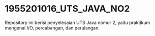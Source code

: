 # 1955201016_UTS_JAVA_NO2
Repository ini berisi penyelesaian UTS Java nomor 2, yaitu praktikum mengenai I/O, percabangan, dan perulangan.
